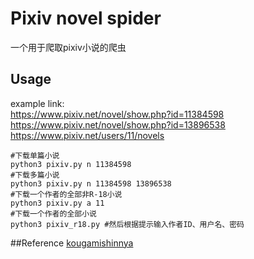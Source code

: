 # Pixiv novel spider
一个用于爬取pixiv小说的爬虫

## Usage
example link:   
https://www.pixiv.net/novel/show.php?id=11384598  
https://www.pixiv.net/novel/show.php?id=13896538  
https://www.pixiv.net/users/11/novels
```shell
#下载单篇小说
python3 pixiv.py n 11384598
#下载多篇小说
python3 pixiv.py n 11384598 13896538
#下载一个作者的全部非R-18小说
python3 pixiv.py a 11
#下载一个作者的全部小说
python3 pixiv_r18.py #然后根据提示输入作者ID、用户名、密码
```

##Reference
[kougamishinnya](https://github.com/kougamishinnya/Pixiv_new_spider)
